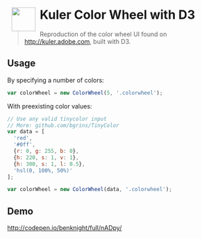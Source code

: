 <h1><img src="https://raw.githubusercontent.com/benknight/kuler-colorwheel-with-d3/master/colorwheel.png" align="left" width="55" hspace="10">Kuler Color Wheel with D3</h1>

> Reproduction of the color wheel UI found on http://kuler.adobe.com, built with D3.

## Usage

By specifying a number of colors:

```javascript
var colorWheel = new ColorWheel(5, '.colorwheel');
```
    
With preexisting color values:

```javascript
// Use any valid tinycolor input
// More: github.com/bgrins/TinyColor
var data = [
  'red', 
  '#0ff', 
  {r: 0, g: 255, b: 0},
  {h: 220, s: 1, v: 1},
  {h: 300, s: 1, l: 0.5},
  'hsl(0, 100%, 50%)'
];

var colorWheel = new ColorWheel(data, '.colorwheel');
```

## Demo

http://codepen.io/benknight/full/nADpy/
